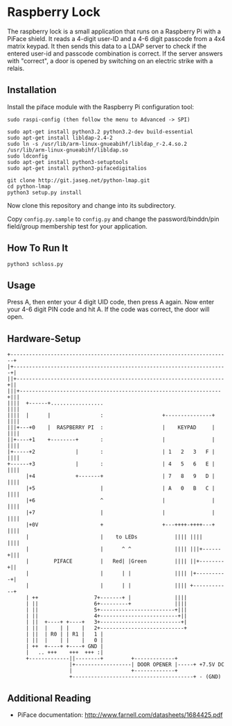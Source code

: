 Raspberry Lock
===============

The raspberry lock is a small application that runs on a Raspberry Pi with a
PiFace shield. It reads a 4-digit user-ID and a 4-6 digit passcode from a 4x4
matrix keypad. It then sends this data to a LDAP server to check if the
entered user-id and passcode combination is correct. If the server answers with
"correct", a door is opened by switching on an electric strike with a relais.

Installation
--------------

Install the piface module with the Raspberry Pi configuration tool:
```
sudo raspi-config (then follow the menu to Advanced -> SPI)

sudo apt-get install python3.2 python3.2-dev build-essential
sudo apt-get install libldap-2.4-2
sudo ln -s /usr/lib/arm-linux-gnueabihf/libldap_r-2.4.so.2 /usr/lib/arm-linux-gnueabihf/libldap.so
sudo ldconfig
sudo apt-get install python3-setuptools
sudo apt-get install python3-pifacedigitalios

git clone http://git.jaseg.net/python-lmap.git
cd python-lmap
python3 setup.py install
```

Now clone this repository and change into its subdirectory.

Copy ```config.py.sample``` to ```config.py``` and change the password/binddn/pin field/group membership test for your application.

How To Run It
----------------

```
python3 schloss.py
```

Usage
----------------

Press A, then enter your 4 digit UID code, then press A again. Now enter your 4-6 digit PIN code and hit A.
If the code was correct, the door will open.

Hardware-Setup
----------------
```
+-----------------------------------------------------------------------+
|+---------------------------------------------------------------------+|
||+-------------------------------------------------------------------+||
|||+-----------------------------------------------------------------+|||
||||  +------+.................                                      ||||
||||  |      |                :                   +---------------+  ||||
|||+---+0    |  RASPBERRY PI  :                   |    KEYPAD     |  ||||
||+----+1    +--------+       :                   |               |  ||||
|+-----+2             |       :                   | 1   2   3   F |  ||||
+------+3             |       :                   | 4   5   6   E |  ||||
      |+4             +-------+                   | 7   8   9   D |  ||||
      |+5                     |                   | A   0   B   C |  ||||
      |+6                     ^                   |               |  ||||
      |+7                     |                   |               |  ||||
      |+0V                    +                   +---++++-++++---+  ||||
      |                       |    to LEDs            |||| ||||      ||||
      |                       |      ^ ^              |||| |||+------+|||
      |        PIFACE         |   Red| |Green         |||| ||+--------+||
      |                       |      | |              |||| |+----------+|
      |                       |      | |              |||| +------------+
      | ++                  7+-------+ |              ||||
      | ||                  6+---------+              ||||
      | ||                  5+------------------------+|||
      | ||                  4+-------------------------+||
      | ||  +----+ +----+   3+--------------------------+|
      | ||  |    | |    |   2+---------------------------+
      | ||  | R0 | | R1 |   1 |
      | ||  |    | |    |   0 |
      | ++  +----+ +----+ GND |
      |   .. +++    +++  +++ :|
      +-------------||--------+	        +-------------+
                    |+------------------| DOOR OPENER |-----+ +7.5V DC
                    |		            +-------------+
                    +---------------------------------------+ - (GND)
```

Additional Reading
--------------------

* PiFace documentation: http://www.farnell.com/datasheets/1684425.pdf
